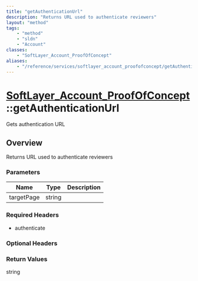```yaml
---
title: "getAuthenticationUrl"
description: "Returns URL used to authenticate reviewers"
layout: "method"
tags:
    - "method"
    - "sldn"
    - "Account"
classes:
    - "SoftLayer_Account_ProofOfConcept"
aliases:
    - "/reference/services/softlayer_account_proofofconcept/getAuthenticationUrl"
---
```

# [SoftLayer_Account_ProofOfConcept](/reference/services/SoftLayer_Account_ProofOfConcept)::getAuthenticationUrl

Gets authentication URL


## Overview 
Returns URL used to authenticate reviewers 

### Parameters 
|Name | Type | Description |
| --- | --- | --- |
|targetPage| string| |


### Required Headers
* authenticate

### Optional Headers

### Return Values
string

